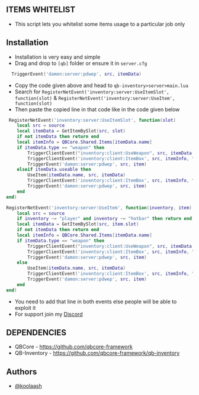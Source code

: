 
**ITEMS WHITELIST**
-----

- This script lets you whitelist some items usage to a particular job only


**Installation**
---
- Installation is very easy and simple
- Drag and drop to `[qb]` folder or ensure it in `server.cfg`

```lua
  TriggerEvent('damon:server:pdwep', src, itemData)
```
    
- Copy the code given above and head to `qb-inventory>server>main.lua`
- Search for `RegisterNetEvent('inventory:server:UseItemSlot', function(slot)` & `RegisterNetEvent('inventory:server:UseItem', function(slot)`
- Then paste the copied line in that code like in the code given below

```lua
 RegisterNetEvent('inventory:server:UseItemSlot', function(slot)
	local src = source
	local itemData = GetItemBySlot(src, slot)
	if not itemData then return end
	local itemInfo = QBCore.Shared.Items[itemData.name]
	if itemData.type == "weapon" then
		TriggerClientEvent("inventory:client:UseWeapon", src, itemData, itemData.info.quality and itemData.info.quality > 0)
		TriggerClientEvent('inventory:client:ItemBox', src, itemInfo, "use")
		TriggerEvent('damon:server:pdwep', src, item)
	elseif itemData.useable then
		UseItem(itemData.name, src, itemData)
		TriggerClientEvent('inventory:client:ItemBox', src, itemInfo, "use")
		TriggerEvent('damon:server:pdwep', src, item)
	end
end)

RegisterNetEvent('inventory:server:UseItem', function(inventory, item)
	local src = source
	if inventory ~= "player" and inventory ~= "hotbar" then return end
	local itemData = GetItemBySlot(src, item.slot)
	if not itemData then return end
	local itemInfo = QBCore.Shared.Items[itemData.name]
	if itemData.type == "weapon" then
		TriggerClientEvent("inventory:client:UseWeapon", src, itemData, itemData.info.quality and itemData.info.quality > 0)
		TriggerClientEvent('inventory:client:ItemBox', src, itemInfo, "use")
		TriggerEvent('damon:server:pdwep', src, item)
	else
		UseItem(itemData.name, src, itemData)
		TriggerClientEvent('inventory:client:ItemBox', src, itemInfo, "use")
		TriggerEvent('damon:server:pdwep', src, item)
	end
end)
```

- You need to add that line in both events else people will be able to exploit it
- For support join my [Discord](https://discord.gg/S7SXz7E8St)

**DEPENDENCIES**
-----

- QBCore - https://github.com/qbcore-framework
- QB-Inventory - https://github.com/qbcore-framework/qb-inventory
## Authors

- [@koolaash](https://github.com/koolaash)